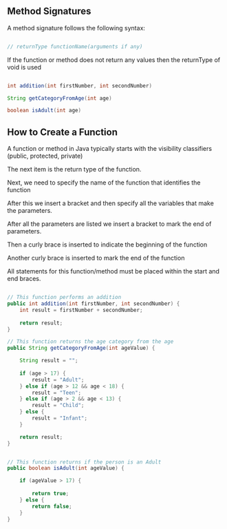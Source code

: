 ## Method Signatures

A method signature follows the following syntax:

```java

// returnType functionName(arguments if any)


```

If the function or method does not return any values then the returnType of void is used

```java

int addition(int firstNumber, int secondNumber)

String getCategoryFromAge(int age)

boolean isAdult(int age)


```

## How to Create a Function

A function or method in Java typically starts with the visibility classifiers (public, protected, private)

The next item is the return type of the function.

Next, we need to specify the name of the function that identifies the function

After this we insert a bracket and then specify all the variables that make the parameters.

After all the parameters are listed we insert a bracket to mark the end of parameters.

Then a curly brace is inserted to indicate the beginning of the function

Another curly brace is inserted to mark the end of the function

All statements for this function/method must be placed within the start and end braces.

```java

// This function performs an addition
public int addition(int firstNumber, int secondNumber) {
    int result = firstNumber + secondNumber;
    
    return result;
}

// This function returns the age category from the age
public String getCategoryFromAge(int ageValue) {

    String result = "";
    
    if (age > 17) {
        result = "Adult";
    } else if (age > 12 && age < 18) {
        result = "Teen";
    } else if (age > 2 && age < 13) {
        result = "Child";
    } else {
        result = "Infant";
    }

    return result;
}


// This function returns if the person is an Adult
public boolean isAdult(int ageValue) {

    if (ageValue > 17) {
    
        return true;
    } else {
        return false;
    }
}


```
